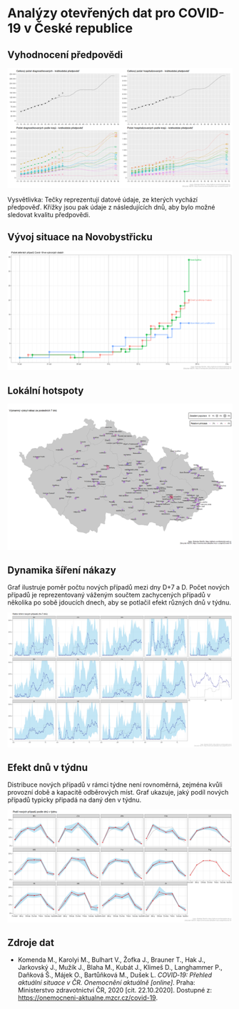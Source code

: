# Analýzy otevřených dat pro COVID-19 v České republice


## Vyhodnocení předpovědi

![Poslední předpověď](https://raw.githubusercontent.com/bbobcik/covid-cz/master/outputs/covid_forecast_eval_latest.png)

Vysvětlivka: Tečky reprezentují datové údaje, ze kterých vychází předpověď. Křížky
jsou pak údaje z následujících dnů, aby bylo možné sledovat kvalitu předpovědi.


## Vývoj situace na Novobystřicku

![Vývoj v okolí NB](https://raw.githubusercontent.com/bbobcik/covid-cz/master/outputs/covid_focus_latest.png)


## Lokální hotspoty

![Lokální hotspoty](https://raw.githubusercontent.com/bbobcik/covid-cz/master/outputs/covid_hotspots_latest.png)


## Dynamika šíření nákazy

Graf ilustruje poměr počtu nových případů mezi dny D+7 a D. Počet nových případů
je reprezentovaný váženým součtem zachycených případů v několika po sobě jdoucích
dnech, aby se potlačil efekt různých dnů v týdnu.

![Dynamika šíření](https://raw.githubusercontent.com/bbobcik/covid-cz/master/outputs/spread_factor.png)


## Efekt dnů v týdnu

Distribuce nových případů v rámci týdne není rovnoměrná, zejména kvůli provozní
době a kapacitě odběrových míst. Graf ukazuje, jaký podíl nových případů typicky
připadá na daný den v týdnu.

![Efekt dnů v týdnu](https://raw.githubusercontent.com/bbobcik/covid-cz/master/outputs/weekday_effect.png)


## Zdroje dat

* Komenda M., Karolyi M., Bulhart V., Žofka J., Brauner T., Hak J., Jarkovský J.,
  Mužík J., Blaha M., Kubát J., Klimeš D., Langhammer P., Daňková Š., Májek O.,
  Bartůňková M., Dušek L.
  *COVID‑19: Přehled aktuální situace v ČR. Onemocnění aktuálně [online]*.
  Praha: Ministerstvo zdravotnictví ČR, 2020 [cit. 22.10.2020]. Dostupné z:
  https://onemocneni-aktualne.mzcr.cz/covid-19.
